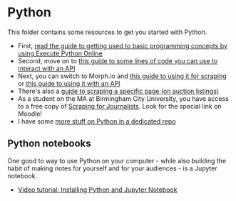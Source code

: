 # Python

This folder contains some resources to get you started with Python.

* First, [read the guide to getting used to basic programming concepts by using Execute Python Online](https://github.com/paulbradshaw/MED7369-Specialist-Investigative-Journalism/blob/master/python/execute_python_online.ipynb)
* Second, move on to [this guide to some lines of code you can use to interact with an API](https://github.com/paulbradshaw/python_demo/blob/master/executepythononline.md)
* Next, you can switch to Morph.io and [this guide to using it for scraping](https://github.com/paulbradshaw/MED7369-Specialist-Investigative-Journalism/blob/master/python/1introtopython.ipynb) or [this guide to using it with an API](https://github.com/paulbradshaw/python_demo/blob/master/morphio.md)
* There's also a [guide to scraping a specific page (on auction listings)](https://github.com/paulbradshaw/MED7369-Specialist-Investigative-Journalism/blob/master/python/scrapingauctions.md)
* As a student on the MA at Birmingham City University, you have access to a free copy of [Scraping for Journalists](https://leanpub.com/scrapingforjournalists). Look for the special link on Moodle!
* I have some [more stuff on Python in a dedicated repo](https://github.com/paulbradshaw/python_demo)

## Python notebooks

One good to way to use Python on your computer - while also building the habit of making notes for yourself and for your audiences - is a Jupyter notebook.

* [Video tutorial: Installing Python and Jupyter Notebook](https://www.lynda.com/Software-Development-tutorials/Installing-Python-Jupyter-Notebook/576698/605448-4.html)
